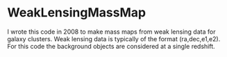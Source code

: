 WeakLensingMassMap
==================

I wrote this code in 2008 to make mass maps from weak lensing data for galaxy clusters. Weak lensing data is typically of the format (ra,dec,e1,e2). For this code the background objects are considered at a single redshift. 
